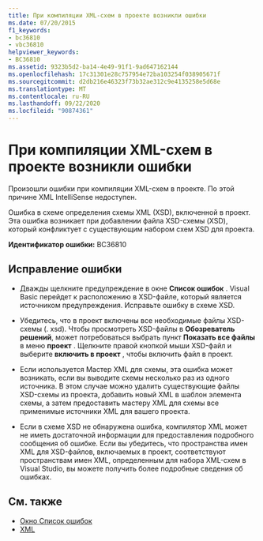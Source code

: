 ```yaml
---
title: При компиляции XML-схем в проекте возникли ошибки
ms.date: 07/20/2015
f1_keywords:
- bc36810
- vbc36810
helpviewer_keywords:
- BC36810
ms.assetid: 9323b5d2-ba14-4e49-91f1-9ad647162144
ms.openlocfilehash: 17c31301e28c757954e72ba103254f038905671f
ms.sourcegitcommit: d2db216e46323f73b32ae312c9e4135258e5d68e
ms.translationtype: MT
ms.contentlocale: ru-RU
ms.lasthandoff: 09/22/2020
ms.locfileid: "90874361"
---
```

# <a name="errors-occurred-while-compiling-the-xml-schemas-in-the-project"></a>При компиляции XML-схем в проекте возникли ошибки

Произошли ошибки при компиляции XML-схем в проекте. По этой причине XML IntelliSense недоступен.  
  
 Ошибка в схеме определения схемы XML (XSD), включенной в проект. Эта ошибка возникает при добавлении файла XSD-схемы (XSD), который конфликтует с существующим набором схем XSD для проекта.  
  
 **Идентификатор ошибки:** BC36810  
  
## <a name="to-correct-this-error"></a>Исправление ошибки  
  
- Дважды щелкните предупреждение в окне **Список ошибок** . Visual Basic перейдет к расположению в XSD-файле, который является источником предупреждения. Исправьте ошибку в схеме XSD.  
  
- Убедитесь, что в проект включены все необходимые файлы XSD-схемы (. xsd). Чтобы просмотреть XSD-файлы в **Обозреватель решений**, может потребоваться выбрать пункт **Показать все файлы** в меню **проект** . Щелкните правой кнопкой мыши XSD-файл и выберите **включить в проект** , чтобы включить файл в проект.  
  
- Если используется Мастер XML для схемы, эта ошибка может возникать, если вы выводите схемы несколько раз из одного источника. В этом случае можно удалить существующие файлы XSD-схемы из проекта, добавить новый XML в шаблон элемента схемы, а затем предоставить мастеру XML для схемы все применимые источники XML для вашего проекта.  
  
- Если в схеме XSD не обнаружена ошибка, компилятор XML может не иметь достаточной информации для предоставления подробного сообщения об ошибке. Если вы убедитесь, что пространства имен XML для XSD-файлов, включаемых в проект, соответствуют пространствам имен XML, определенным для набора XML-схем в Visual Studio, вы можете получить более подробные сведения об ошибках.  
  
## <a name="see-also"></a>См. также

- [Окно Список ошибок](/visualstudio/ide/reference/error-list-window)
- [XML](../../programming-guide/language-features/xml/index.md)
